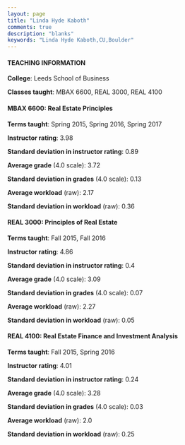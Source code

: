 ```yaml
---
layout: page
title: "Linda Hyde Kaboth" 
comments: true
description: "blanks"
keywords: "Linda Hyde Kaboth,CU,Boulder"
---
```

<head>
<script src="https://ajax.googleapis.com/ajax/libs/jquery/2.1.3/jquery.min.js"></script>
<script src="https://dl.dropboxusercontent.com/s/pc42nxpaw1ea4o9/highcharts.js?dl=0"></script>
<!-- <script src="../assets/js/highcharts.js"></script> -->
<style type="text/css">@font-face {
	font-family: "Bebas Neue";
	src: url(https://www.filehosting.org/file/details/544349/BebasNeue Regular.otf) format("opentype");
	}
	h1.Bebas { 
		font-family: "Bebas Neue", Verdana, Tahoma;
	}
</style>
</head>
	   
#### TEACHING INFORMATION

**College**: Leeds School of Business

**Classes taught**: MBAX 6600, REAL 3000, REAL 4100

#### MBAX 6600: Real Estate Principles

**Terms taught**: Spring 2015, Spring 2016, Spring 2017

**Instructor rating**: 3.98

**Standard deviation in instructor rating**: 0.89

**Average grade** (4.0 scale): 3.72

**Standard deviation in grades** (4.0 scale): 0.13

**Average workload** (raw): 2.17

**Standard deviation in workload** (raw): 0.36

#### REAL 3000: Principles of Real Estate

**Terms taught**: Fall 2015, Fall 2016

**Instructor rating**: 4.86

**Standard deviation in instructor rating**: 0.4

**Average grade** (4.0 scale): 3.09

**Standard deviation in grades** (4.0 scale): 0.07

**Average workload** (raw): 2.27

**Standard deviation in workload** (raw): 0.05

#### REAL 4100: Real Estate Finance and Investment Analysis

**Terms taught**: Fall 2015, Spring 2016

**Instructor rating**: 4.01

**Standard deviation in instructor rating**: 0.24

**Average grade** (4.0 scale): 3.28

**Standard deviation in grades** (4.0 scale): 0.03

**Average workload** (raw): 2.0

**Standard deviation in workload** (raw): 0.25

